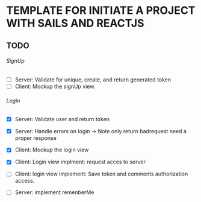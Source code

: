 # TEMPLATE FOR INITIATE A PROJECT WITH SAILS AND REACTJS

## TODO

###### SignUp

- [ ] Server: Validate for unique, create, and return generated token
- [ ] Client: Mockup the signUp view.

###### Login

- [x] Server: Validate user and return token
- [x] Server: Handle errors on login -> Note only return badrequest need a proper response
- [x] Client: Mockup the login view
- [x] Client: Login view implment: request acces to server
- [ ] Client: login view implement: Save token and comments authorization access.
- [ ] Server: implement remenberMe

